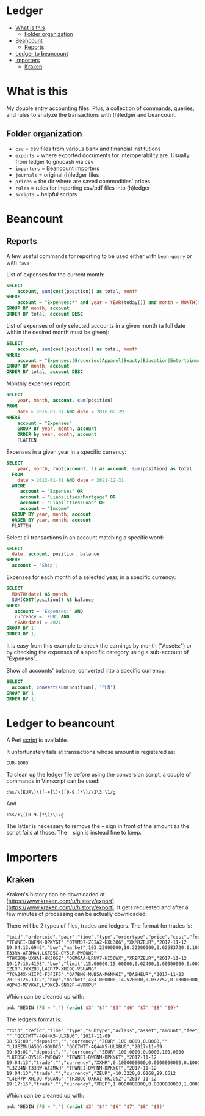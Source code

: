 # Ledger

<!-- vim-markdown-toc GFM -->

* [What is this](#what-is-this)
	* [Folder organization](#folder-organization)
* [Beancount](#beancount)
	* [Reports](#reports)
* [Ledger to beancount](#ledger-to-beancount)
* [Importers](#importers)
	* [Kraken](#kraken)

<!-- vim-markdown-toc -->

# What is this

My double entry accounting files. Plus, a collection of commands, queries, and
rules to analyze the transactions with (h)ledger and beancount.

## Folder organization

* `csv` = csv files from various bank and financial institutions
* `exports` = where exported documents for interoperability are. Usually from ledger to gnucash via csv
* `importers` = Beancount importers
* `journals` = original (h)ledger files
* `prices` = the dir where are saved commodities' prices
* `rules` = rules for importing csv/pdf files into (h)ledger
* `scripts` = helpful scripts

# Beancount

## Reports

A few useful commands for reporting to be used either with `bean-query` or with `fava`

List of expenses for the current month:

```sql
SELECT
    account, sum(cost(position)) as total, month
WHERE
    account ~ "Expenses:*" and year = YEAR(today()) and month = MONTH(today())
GROUP BY month, account
ORDER BY total, account DESC
```

List of expenses of only selected accounts in a given month (a full date within the desired month must be given):

```sql
SELECT
	account, sum(cost(position)) as total, month
WHERE
	account ~ "Expenses:(Groceries|Apparel|Beauty|Education|Entertainment|House-Supplies-Appliances|Social-Life|Utilities|Drinks|Animals|Food-Delivery|Subscriptions|Restaurants-and-Food-Out|Health|Culture|Electronics)" and year = YEAR(today()) and month = MONTH(2023-07-07)
GROUP BY month, account
ORDER BY total, account DESC
```

Monthly expenses report:

```sql
SELECT
    year, month, account, sum(position)
FROM
    date > 2015-01-01 AND date < 2016-02-29
WHERE
    account ~ "Expenses"
    GROUP BY year, month, account
    ORDER by year, month, account
    FLATTEN
```

Expenses in a given year in a specific currency:

```sql
SELECT
    year, month, root(account, 1) as account, sum(position) as total
  FROM
    date > 2013-01-01 AND date < 2021-12-31
  WHERE
     account ~ "Expenses" OR
     account ~ "Liabilities:Mortgage" OR
     account ~ "Liabilities:Loan" OR
     account ~ "Income"
  GROUP BY year, month, account
  ORDER BY year, month, account
  FLATTEN
```

Select all transactions in an account matching a specific word:

```sql
SELECT
  date, account, position, balance
WHERE
  account ~ 'Ship';
```

Expenses for each month of a selected year, in a specific currency:

```sql
SELECT
  MONTH(date) AS month,
  SUM(COST(position)) AS balance
WHERE
   account ~ 'Expenses:' AND
   currency = 'EUR' AND
   YEAR(date) = 2021
GROUP BY 1
ORDER BY 1;
```

It is easy from this example to check the earnings by month ("Assets:") or by 
checking the expenses of a specific category using a sub-account of "Expenses".

Show all accounts' balance, converted into a specific currency:

```sql
SELECT
  account, convert(sum(position), 'PLN')
GROUP BY 1
ORDER BY 1;
```

# Ledger to beancount

A Perl [script](https://github.com/beancount/ledger2beancount) is available.

It unfortunately fails at transactions whose amount is registered as:

```
EUR-1000
```

To clean up the ledger file before using the conversion script, a couple of commands in Vimscript can be used:

```vim
:%s/\(EUR\)\([-+]\)\([0-9.]*\)/\2\3 \1/g
```

And

```vim
:%s/+\([0-9.]*\)/\1/g
```

The latter is necessary to remove the `+` sign in front of the amount as the script fails at those. The `-` sign is instead fine to keep.

# Importers

## Kraken

Kraken's history can be downloaded at [https://www.kraken.com/u/history/export](https://www.kraken.com/u/history/export).
It gets requested and after a few minutes of processing can be actually downloaded.

There will be 2 types of files, trades and ledgers. The format for trades is:

```csv
"txid","ordertxid","pair","time","type","ordertype","price","cost","fee","vol","margin","misc","ledgers"
"TFWNEI-DWFNM-DPKYGT","OTVM57-ZCIA2-HXL3O6","XXMRZEUR","2017-11-12 19:04:13.6946","buy","market",103.22000000,10.32200000,0.02683720,0.10000000,0.00000000,"","L3ZB4N-T33RW-ATJMAH,LKFD5C-OY5LR-PWEQW2"
"THXBOQ-UXHAI-HKJOSZ","OGMGAA-LRUV7-HI56WX","XREPZEUR","2017-11-12 19:17:16.4198","buy","limit",15.00000,15.00000,0.02400,1.00000000,0.00000,"","LXEQNM-EZERP-JWXZBJ,L4ER7P-XHIOQ-VSUANG"
"TCA24X-HIIPC-FJFIF5","OA7BMG-MUB5A-M6NM6I","DASHEUR","2017-11-23 20:10:26.1312","buy","market",484.000000,14.520000,0.037752,0.03000000,0.000000,"","L4PCMC-XQP4O-M7YKAT,LYOKCB-SNR2F-4VRKPU"
```

Which can be cleaned up with:

```awk
awk 'BEGIN {FS = ","} {print $3" "$4" "$5" "$6" "$7" "$8" "$9}'
```

The ledgers format is:

```csv
"txid","refid","time","type","subtype","aclass","asset","amount","fee","balance"
"","QCC7MTT-4Q44K5-ULXBU6","2017-11-09 08:50:00","deposit","","currency","ZEUR",100.0000,0.0000,""
"LJUEZM-UA5DG-GOKDCG","QCC7MTT-4Q44K5-ULXBU6","2017-11-09 09:03:01","deposit","","currency","ZEUR",100.0000,0.0000,100.0000
"LKFD5C-OY5LR-PWEQW2","TFWNEI-DWFNM-DPKYGT","2017-11-12 19:04:13","trade","","currency","XXMR",0.1000000000,0.0000000000,0.1000000000
"L3ZB4N-T33RW-ATJMAH","TFWNEI-DWFNM-DPKYGT","2017-11-12 19:04:13","trade","","currency","ZEUR",-10.3220,0.0268,89.6512
"L4ER7P-XHIOQ-VSUANG","THXBOQ-UXHAI-HKJOSZ","2017-11-12 19:17:16","trade","","currency","XREP",1.0000000000,0.0000000000,1.0000000000
```

Which can be cleaned up with:

```awk
awk 'BEGIN {FS = ","} {print $3" "$4" "$6" "$7" "$8" "$9}'
```
